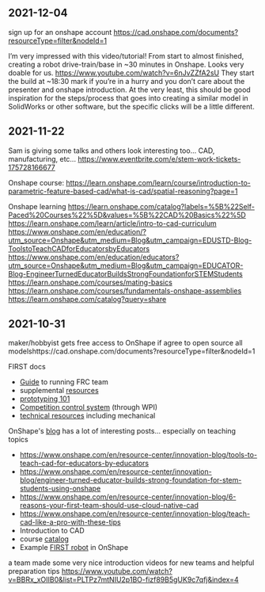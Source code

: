 ## 2021-12-04
sign up for an onshape account
https://cad.onshape.com/documents?resourceType=filter&nodeId=1

I’m very impressed with this video/tutorial!  From start to almost finished, creating a robot drive-train/base in ~30 minutes in Onshape. Looks very doable for us. https://www.youtube.com/watch?v=6nJvZZfA2sU   They start the build at ~18:30 mark if you’re in a hurry and you don’t care about the presenter and onshape introduction.  At the very least, this should be good inspiration for the steps/process that goes into creating a similar model in SolidWorks or other software, but the specific clicks will be a little different.


## 2021-11-22
Sam is giving some talks and others look interesting too... CAD, manufacturing, etc...
https://www.eventbrite.com/e/stem-work-tickets-175728166677

Onshape course:
https://learn.onshape.com/learn/course/introduction-to-parametric-feature-based-cad/what-is-cad/spatial-reasoning?page=1

Onshape learning
https://learn.onshape.com/catalog?labels=%5B%22Self-Paced%20Courses%22%5D&values=%5B%22CAD%20Basics%22%5D
https://learn.onshape.com/learn/article/intro-to-cad-curriculum
https://www.onshape.com/en/education/?utm_source=Onshape&utm_medium=Blog&utm_campaign=EDUSTD-Blog-ToolstoTeachCADforEducatorsbyEducators
https://www.onshape.com/en/education/educators?utm_source=Onshape&utm_medium=Blog&utm_campaign=EDUCATOR-Blog-EngineerTurnedEducatorBuildsStrongFoundationforSTEMStudents
https://learn.onshape.com/courses/mating-basics
https://learn.onshape.com/courses/fundamentals-onshape-assemblies
https://learn.onshape.com/catalog?query=share


## 2021-10-31

maker/hobbyist gets free access to OnShape if agree to open source all modelshttps://cad.onshape.com/documents?resourceType=filter&nodeId=1

FIRST docs
- [Guide](https://www.firstinspires.org/sites/default/files/uploads/resource_library/frc/team-resources/guide_to_running_an_frc_team.pdf) to running FRC team 
- supplemental [resources](https://www.firstinspires.org/resource-library/frc/supplemental-resources)
- [prototyping 101](https://www.firstinspires.org/sites/default/files/uploads/resource_library/frc/team-resources/tca/tca-prototyping.pdf)
- [Competition control system](https://docs.wpilib.org/en/stable/) (through WPI)
- [technical resources](https://www.firstinspires.org/resource-library/frc/technical-resources) including mechanical

OnShape's [blog](https://www.onshape.com/en/resource-center/innovation-blog/) has a lot of interesting posts... especially on teaching topics
- https://www.onshape.com/en/resource-center/innovation-blog/tools-to-teach-cad-for-educators-by-educators
- https://www.onshape.com/en/resource-center/innovation-blog/engineer-turned-educator-builds-strong-foundation-for-stem-students-using-onshape
- https://www.onshape.com/en/resource-center/innovation-blog/6-reasons-your-first-team-should-use-cloud-native-cad
- https://www.onshape.com/en/resource-center/innovation-blog/teach-cad-like-a-pro-with-these-tips
- Introduction to CAD
- course [catalog](https://learn.onshape.com/catalog?labels=%5B%22Self-Paced%20Courses%22%5D&values=%5B%22CAD%20Basics%22%5D)
- Example [FIRST robot](https://cad.onshape.com/documents/78727dd9f8bc28f0060b8f7d/w/71602decb78b721b7a9c1c5b/e/f5e2cd10e186165292be7a11) in OnShape

a team made some very nice introduction videos for new teams and helpful preparation tips
https://www.youtube.com/watch?v=BBRx_xOIIB0&list=PLTPz7mtNIU2p1BO-fizf89B5gUK9c7qfj&index=4
